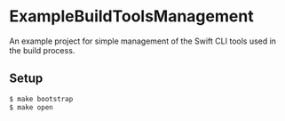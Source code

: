 ExampleBuildToolsManagement
===

An example project for simple management of the Swift CLI tools used in the build process. 

## Setup

```sh
$ make bootstrap
$ make open
```
